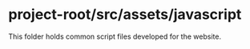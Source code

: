# **project-root**/src/assets/javascript

This folder holds common script files developed for the website.
